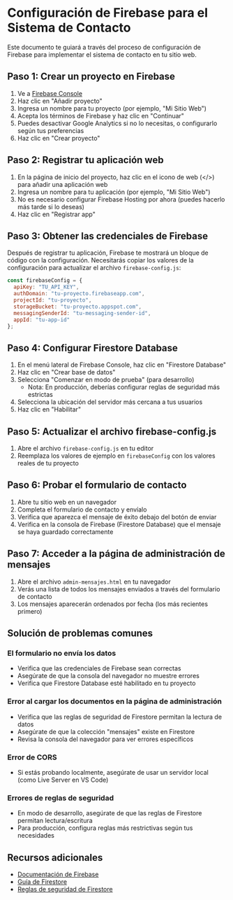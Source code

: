 # Configuración de Firebase para el Sistema de Contacto

Este documento te guiará a través del proceso de configuración de Firebase para implementar el sistema de contacto en tu sitio web.

## Paso 1: Crear un proyecto en Firebase

1. Ve a [Firebase Console](https://console.firebase.google.com/)
2. Haz clic en "Añadir proyecto"
3. Ingresa un nombre para tu proyecto (por ejemplo, "Mi Sitio Web")
4. Acepta los términos de Firebase y haz clic en "Continuar"
5. Puedes desactivar Google Analytics si no lo necesitas, o configurarlo según tus preferencias
6. Haz clic en "Crear proyecto"

## Paso 2: Registrar tu aplicación web

1. En la página de inicio del proyecto, haz clic en el icono de web (</>) para añadir una aplicación web
2. Ingresa un nombre para tu aplicación (por ejemplo, "Mi Sitio Web")
3. No es necesario configurar Firebase Hosting por ahora (puedes hacerlo más tarde si lo deseas)
4. Haz clic en "Registrar app"

## Paso 3: Obtener las credenciales de Firebase

Después de registrar tu aplicación, Firebase te mostrará un bloque de código con la configuración. Necesitarás copiar los valores de la configuración para actualizar el archivo `firebase-config.js`:

```javascript
const firebaseConfig = {
  apiKey: "TU_API_KEY",
  authDomain: "tu-proyecto.firebaseapp.com",
  projectId: "tu-proyecto",
  storageBucket: "tu-proyecto.appspot.com",
  messagingSenderId: "tu-messaging-sender-id",
  appId: "tu-app-id"
};
```

## Paso 4: Configurar Firestore Database

1. En el menú lateral de Firebase Console, haz clic en "Firestore Database"
2. Haz clic en "Crear base de datos"
3. Selecciona "Comenzar en modo de prueba" (para desarrollo)
   - Nota: En producción, deberías configurar reglas de seguridad más estrictas
4. Selecciona la ubicación del servidor más cercana a tus usuarios
5. Haz clic en "Habilitar"

## Paso 5: Actualizar el archivo firebase-config.js

1. Abre el archivo `firebase-config.js` en tu editor
2. Reemplaza los valores de ejemplo en `firebaseConfig` con los valores reales de tu proyecto

## Paso 6: Probar el formulario de contacto

1. Abre tu sitio web en un navegador
2. Completa el formulario de contacto y envíalo
3. Verifica que aparezca el mensaje de éxito debajo del botón de enviar
4. Verifica en la consola de Firebase (Firestore Database) que el mensaje se haya guardado correctamente

## Paso 7: Acceder a la página de administración de mensajes

1. Abre el archivo `admin-mensajes.html` en tu navegador
2. Verás una lista de todos los mensajes enviados a través del formulario de contacto
3. Los mensajes aparecerán ordenados por fecha (los más recientes primero)

## Solución de problemas comunes

### El formulario no envía los datos
- Verifica que las credenciales de Firebase sean correctas
- Asegúrate de que la consola del navegador no muestre errores
- Verifica que Firestore Database esté habilitado en tu proyecto

### Error al cargar los documentos en la página de administración
- Verifica que las reglas de seguridad de Firestore permitan la lectura de datos
- Asegúrate de que la colección "mensajes" existe en Firestore
- Revisa la consola del navegador para ver errores específicos

### Error de CORS
- Si estás probando localmente, asegúrate de usar un servidor local (como Live Server en VS Code)

### Errores de reglas de seguridad
- En modo de desarrollo, asegúrate de que las reglas de Firestore permitan lectura/escritura
- Para producción, configura reglas más restrictivas según tus necesidades

## Recursos adicionales

- [Documentación de Firebase](https://firebase.google.com/docs)
- [Guía de Firestore](https://firebase.google.com/docs/firestore)
- [Reglas de seguridad de Firestore](https://firebase.google.com/docs/firestore/security/get-started)
